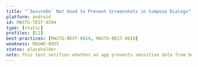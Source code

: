 ```yaml
---
title: "`SecureOn` Not Used to Prevent Screenshots in Compose Dialogs"
platform: android
id: MASTG-TEST-0294
type: [static]
profiles: [L2]
best-practices: [MASTG-BEST-0014, MASTG-BEST-0018]
weakness: MASWE-0055
status: placeholder
note: This test verifies whether an app prevents sensitive data from being captured in screenshots and screen recordings of Jetpack Compose dialogs.
---
```

